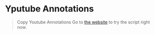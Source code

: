 # Yputube Annotations
> Copy Youtube Annotations
Go to [the website](yt.edurights.com) to try the script right now.
